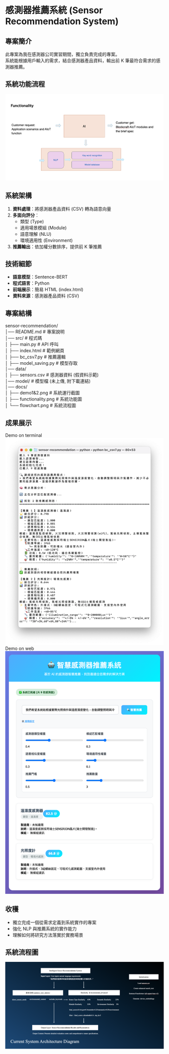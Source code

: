 # 感測器推薦系統 (Sensor Recommendation System)

## 專案簡介
此專案為我在感測器公司實習期間，獨立負責完成的專案。  
系統能根據用戶輸入的需求，結合感測器產品資料，輸出前 K 筆最符合需求的感測器推薦。

## 系統功能流程
![](docs/functionality.png)

## 系統架構
1. **資料處理**：將感測器產品資料 (CSV) 轉為語意向量
2. **多面向評分**：
   - 類型 (Type)
   - 適用場景模組 (Module)
   - 語意理解 (NLU)
   - 環境適用性 (Environment)
3. **推薦輸出**：依加權分數排序，提供前 K 筆推薦

## 技術細節
- **語意模型**：Sentence-BERT
- **程式語言**：Python
- **前端展示**：簡易 HTML (index.html)
- **資料來源**：感測器產品資料 (CSV)

## 專案結構
sensor-recommendation/ <br>
│── README.md # 專案說明 <br>
│── src/ # 程式碼<br>
│ ├── main.py # API 呼叫<br>
│ ├── index.html # 範例網頁<br>
│ ├── bc_csv7.py # 推薦邏輯<br>
│ ├── model_saving.py # 模型存取<br>
│── data/<br>
│ ├── sensors.csv # 感測器資料 (假資料示範)<br>
│── model/ # 模型檔 (未上傳, 附下載連結)<br>
│── docs/<br>
│ ├── demo1&2.png # 系統運行截圖 <br>
│ ├── functionality.png # 系統功能圖 <br>
│ └── flowchart.png # 系統流程圖 <br>

## 成果展示
Demo on terminal
![](docs/demo1.png)
Demo on web
![](docs/demo2.png)
## 收穫
- 獨立完成一個從需求定義到系統實作的專案  
- 強化 NLP 與推薦系統的實作能力  
- 理解如何將研究方法落實於實務場景  

## 系統流程圖
![](docs/flowchart.png)
